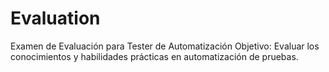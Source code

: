 # Evaluation
Examen de Evaluación para Tester de Automatización Objetivo: Evaluar los conocimientos y habilidades prácticas en automatización de pruebas.
